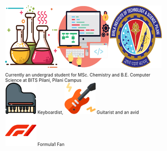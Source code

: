 <p align="center">
<img src="https://github.com/iamishansharma/iamishansharma/blob/master/Banner.jpg" align="center" width="600" height="200">
</p>

Currently an undergrad student for MSc. Chemistry and B.E. Computer Science at BITS Pilani, Pilani Campus
<br /> <img src="https://github.com/iamishansharma/iamishansharma/blob/master/Icons/piano.png" width="100" height="100"> Keyboardist, <img src="https://github.com/iamishansharma/iamishansharma/blob/master/Icons/electric-guitar.png" width="100" height="100"> Guitarist and an avid <img src="https://github.com/iamishansharma/iamishansharma/blob/master/Icons/f1.png" width="100" height="100"> Formula1 Fan
